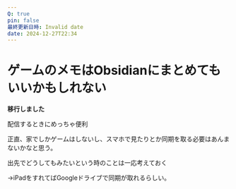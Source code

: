 ```yaml
---
Q: true
pin: false
最終更新日時: Invalid date
date: 2024-12-27T22:34
---
```

# ゲームのメモはObsidianにまとめてもいいかもしれない

**移行しました**

配信するときにめっちゃ便利

正直、家でしかゲームはしないし、スマホで見たりとか同期を取る必要はあんまないかなと思う。

出先でどうしてもみたいという時のことは一応考えておく

→iPadをすれてばGoogleドライブで同期が取れるらしい。